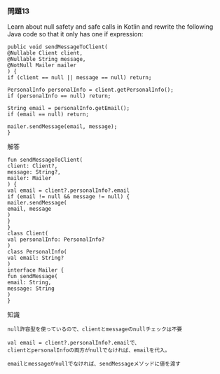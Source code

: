 ### 問題13

Learn about null safety and safe calls in Kotlin and rewrite the following Java code so that it only has one if expression:

    public void sendMessageToClient(
    @Nullable Client client,
    @Nullable String message,
    @NotNull Mailer mailer
    ) {
    if (client == null || message == null) return;
    ​
    PersonalInfo personalInfo = client.getPersonalInfo();
    if (personalInfo == null) return;
    ​
    String email = personalInfo.getEmail();
    if (email == null) return;
    ​
    mailer.sendMessage(email, message);
    }

解答

    fun sendMessageToClient(
    client: Client?, 
    message: String?, 
    mailer: Mailer
    ) {
    val email = client?.personalInfo?.email
    if (email != null && message != null) {
    mailer.sendMessage(
    email, message
    )
    }
    }
    class Client(
    val personalInfo: PersonalInfo?
    )
    class PersonalInfo(
    val email: String?
    )
    interface Mailer {
    fun sendMessage(
    email: String, 
    message: String
    )
    }

知識

    null許容型を使っているので、clientとmessageのnullチェックは不要
    
    val email = client?.personalInfo?.emailで、
    clientとpersonalInfoの両方がnullでなければ、emailを代入。
    
    emailとmessageがnullでなければ、sendMessageメソッドに値を渡す


